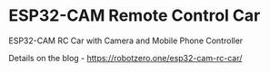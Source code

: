 # ESP32-CAM Remote Control Car
ESP32-CAM RC Car with Camera and Mobile Phone Controller  

Details on the blog - https://robotzero.one/esp32-cam-rc-car/
